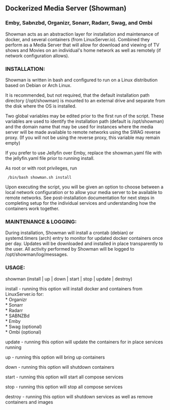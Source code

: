 <h2>Dockerized Media Server (Showman)</h2>

<h3>Emby, Sabnzbd, Organizr, Sonarr, Radarr, Swag, and Ombi</h3>

Showman acts as an abstraction layer for installation and maintenance of docker, 
and several containers (from LinuxServer.io). Combined they perform as a Media Server
that will allow for download and viewing of TV shows and Movies on an 
individual's home network as well as remotely (if network configuration allows).

<h3>INSTALLATION:</h3>

Showman is written in bash and configured to run on a Linux distribution based on Debian or Arch Linux.

It is recommended, but not required, that the default installation path directory (/opt/showman) 
is mounted to an external drive and separate from the disk where the OS is installed.

Two global variables may be edited prior to the first run of the script. These variables
are used to identify the installation path (default is /opt/showman) and the domain
name that may be used for instances where the media server will be made available
to remote networks using the SWAG reverse proxy. (If you will not be using the reverse
proxy, this variable may remain empty)

If you prefer to use Jellyfin over Emby, replace the showman.yaml file with the jellyfin.yaml file prior to running install.

As root or with root privileges, run 

     /bin/bash showman.sh install
     
Upon executing the script, you will be given an option to choose between a local 
network configuration or to allow your media server to be available to remote networks. 
See post-installation documentation for next steps in completing setup for the individual
services and understanding how the containers work together.

<h3>MAINTENANCE & LOGGING:</h3>

During installation, Showman will install a crontab (debian) or systemd.timers (arch) entry to monitor for updated docker containers once per
day. Updates will be downloaded and installed in place transparently to the user.
All activity performed by Showman will be logged to /opt/showman/log/messages.

<h3>USAGE:</h3>

showman (install | up | down | start | stop | update | destroy)

install - running this option will install docker and containers from LinuxServer.io for:<br>
      * Organizr<br>
      * Sonarr<br>
      * Radarr<br>
      * SABNZBd<br>
      * Emby<br>
      * Swag (optional)<br>
      * Ombi (optional)<p>

update - running this option will update the containers for in place services running

up - running this option will bring up containers 

down - running this option will shutdown containers

start - running this option will start all compose services 

stop - running this option will stop all compose services

destroy - running this option will shutdown services as well as remove containers and images
